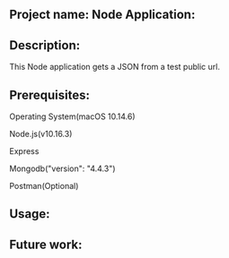 
## Project name: Node Application:











## Description: 
This Node application gets a JSON from a test public url.




## Prerequisites:
Operating System(macOS 10.14.6)

Node.js(v10.16.3)

Express

Mongodb("version": "4.4.3")

Postman(Optional)



## Usage:



## Future work:
